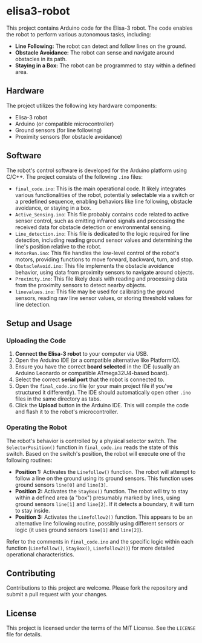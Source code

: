 # elisa3-robot

This project contains Arduino code for the Elisa-3 robot. The code enables the robot to perform various autonomous tasks, including:

* **Line Following:** The robot can detect and follow lines on the ground.
* **Obstacle Avoidance:** The robot can sense and navigate around obstacles in its path.
* **Staying in a Box:** The robot can be programmed to stay within a defined area.

## Hardware

The project utilizes the following key hardware components:

* Elisa-3 robot
* Arduino (or compatible microcontroller)
* Ground sensors (for line following)
* Proximity sensors (for obstacle avoidance)

## Software

The robot's control software is developed for the Arduino platform using C/C++. The project consists of the following `.ino` files:

* `final_code.ino`: This is the main operational code. It likely integrates various functionalities of the robot, potentially selectable via a switch or a predefined sequence, enabling behaviors like line following, obstacle avoidance, or staying in a box.
* `Active_Sensing.ino`: This file probably contains code related to active sensor control, such as emitting infrared signals and processing the received data for obstacle detection or environmental sensing.
* `Line_detection.ino`: This file is dedicated to the logic required for line detection, including reading ground sensor values and determining the line's position relative to the robot.
* `MotorRun.ino`: This file handles the low-level control of the robot's motors, providing functions to move forward, backward, turn, and stop.
* `ObstacleAvoid.ino`: This file implements the obstacle avoidance behavior, using data from proximity sensors to navigate around objects.
* `Proximity.ino`: This file likely deals with reading and processing data from the proximity sensors to detect nearby objects.
* `linevalues.ino`: This file may be used for calibrating the ground sensors, reading raw line sensor values, or storing threshold values for line detection.

## Setup and Usage

### Uploading the Code

1.  **Connect the Elisa-3 robot** to your computer via USB.
2.  Open the Arduino IDE (or a compatible alternative like PlatformIO).
3.  Ensure you have the correct **board selected** in the IDE (usually an Arduino Leonardo or compatible ATmega32U4-based board).
4.  Select the correct **serial port** that the robot is connected to.
5.  Open the `final_code.ino` file (or your main project file if you've structured it differently). The IDE should automatically open other `.ino` files in the same directory as tabs.
6.  Click the **Upload** button in the Arduino IDE. This will compile the code and flash it to the robot's microcontroller.

### Operating the Robot

The robot's behavior is controlled by a physical selector switch. The `SelectorPosition()` function in `final_code.ino` reads the state of this switch. Based on the switch's position, the robot will execute one of the following routines:

*   **Position 1:** Activates the `Linefollow()` function. The robot will attempt to follow a line on the ground using its ground sensors. This function uses ground sensors `line[0]` and `line[3]`.
*   **Position 2:** Activates the `StayBox()` function. The robot will try to stay within a defined area (a "box") presumably marked by lines, using ground sensors `line[1]` and `line[2]`. If it detects a boundary, it will turn to stay inside.
*   **Position 3:** Activates the `Linefollow2()` function. This appears to be an alternative line following routine, possibly using different sensors or logic (it uses ground sensors `line[1]` and `line[2]`).

Refer to the comments in `final_code.ino` and the specific logic within each function (`Linefollow()`, `StayBox()`, `Linefollow2()`) for more detailed operational characteristics.

## Contributing

Contributions to this project are welcome. Please fork the repository and submit a pull request with your changes.

## License

This project is licensed under the terms of the MIT License. See the `LICENSE` file for details.
